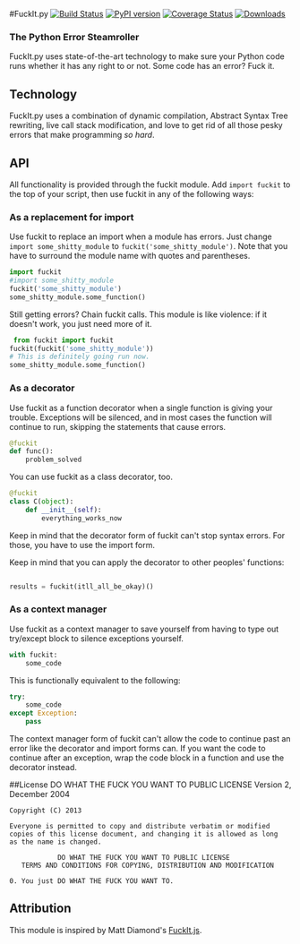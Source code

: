 #FuckIt.py
[![Build Status](https://travis-ci.org/ajalt/fuckitpy.png)](https://travis-ci.org/ajalt/fuckitpy)
[![PyPI version](https://badge.fury.io/py/fuckit.png)](http://badge.fury.io/py/fuckit)
[![Coverage Status](https://raw.github.com/gittip/shields.io/master/static/coveralls/coveralls_100.png)](https://coveralls.io/r/ajalt/fuckitpy?branch=master)
[![Downloads](https://pypip.in/d/nose/badge.png)](https://pypi.python.org/pypi/fuckit)

### The Python Error Steamroller
FuckIt.py uses state-of-the-art technology to make sure your Python code runs
whether it has any right to or not. Some code has an error? Fuck it.

## Technology
FuckIt.py uses a combination of dynamic compilation, Abstract Syntax Tree rewriting, live call stack modification, and love to get rid of all those pesky errors that make programming _so hard_.

## API
All functionality is provided through the fuckit module. Add `import fuckit` to the top of your script, then use fuckit in any of the following ways:
 
### As a replacement for import
Use fuckit to replace an import when a module has errors. 
Just change `import some_shitty_module` to `fuckit('some_shitty_module')`. Note that you have to surround the module name with quotes and parentheses. 

```python
import fuckit
#import some_shitty_module
fuckit('some_shitty_module')
some_shitty_module.some_function()
```

Still getting errors? Chain fuckit calls. This module is like violence: if it doesn't work, you just need more of it.

```python
 from fuckit import fuckit
fuckit(fuckit('some_shitty_module'))
# This is definitely going run now.
some_shitty_module.some_function()
```

### As a decorator
Use fuckit as a function decorator when a single function is giving your trouble. Exceptions will be silenced, and in most cases the function will continue to run, skipping the statements that cause errors.

```python
@fuckit
def func():
	problem_solved  
```

You can use fuckit as a class decorator, too.

```python
@fuckit
class C(object):
	def __init__(self):
		everything_works_now
```

Keep in mind that the decorator form of fuckit can't stop syntax errors. For those, you have to use the import form.

Keep in mind that you can apply the decorator to other peoples' functions:

```python

results = fuckit(itll_all_be_okay)()
```

### As a context manager
Use fuckit as a context manager to save yourself from having to type out try/except block to silence exceptions yourself.

```python
with fuckit:
    some_code
```

This is functionally equivalent to the following:

```python
try:
	some_code
except Exception:
	pass
```

The context manager form of fuckit can't allow the code to continue past an error like the decorator and import forms can. If you want the code to continue after an exception, wrap the code block in a function and use the decorator instead.



##License
                DO WHAT THE FUCK YOU WANT TO PUBLIC LICENSE
                       Version 2, December 2004

	Copyright (C) 2013
	
	Everyone is permitted to copy and distribute verbatim or modified
	copies of this license document, and changing it is allowed as long
	as the name is changed.

                DO WHAT THE FUCK YOU WANT TO PUBLIC LICENSE
       TERMS AND CONDITIONS FOR COPYING, DISTRIBUTION AND MODIFICATION

 	0. You just DO WHAT THE FUCK YOU WANT TO.
 
## Attribution

This module is inspired by Matt Diamond's [FuckIt.js](https://github.com/mattdiamond/fuckitjs).

